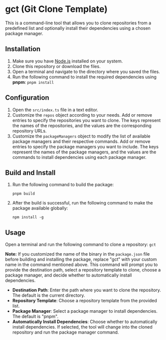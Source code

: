 # gct (Git Clone Template)

This is a command-line tool that allows you to clone repositories from a predefined list and optionally install their dependencies using a chosen package manager.

## Installation

1. Make sure you have [Node.js](https://nodejs.org) installed on your system.
2. Clone this repository or download the files.
3. Open a terminal and navigate to the directory where you saved the files.
4. Run the following command to install the required dependencies using **pnpm**:
   `pnpm install`

## Configuration

1. Open the `src/index.ts` file in a text editor.
2. Customize the `repos` object according to your needs. Add or remove entries to specify the repositories you want to clone. The keys represent the names of the repositories, and the values are the corresponding repository URLs.
3. Customize the `packageManagers` object to modify the list of available package managers and their respective commands. Add or remove entries to specify the package managers you want to include. The keys represent the names of the package managers, and the values are the commands to install dependencies using each package manager.

## Build and Install

1. Run the following command to build the package:

   `pnpm build`
2. After the build is successful, run the following command to make the package available globally:

   `npm install -g`

## Usage

Open a terminal and run the following command to clone a repository:
`gct`

**Note:** If you customized the name of the binary in the `package.json` file before building and installing the package, replace "gct" with your custom name in the command mentioned above. This command will prompt you to provide the destination path, select a repository template to clone, choose a package manager, and decide whether to automatically install dependencies.

- **Destination Path**: Enter the path where you want to clone the repository. The default is the current directory.
- **Repository Template**: Choose a repository template from the provided list.
- **Package Manager**: Select a package manager to install dependencies. The default is "pnpm".
- **Automatically Install Dependencies**: Choose whether to automatically install dependencies. If selected, the tool will change into the cloned repository and run the package manager command.
